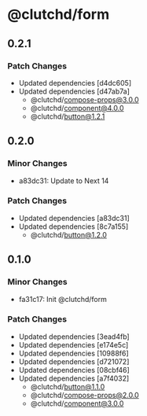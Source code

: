 # @clutchd/form

## 0.2.1

### Patch Changes

- Updated dependencies [d4dc605]
- Updated dependencies [d47ab7a]
  - @clutchd/compose-props@3.0.0
  - @clutchd/component@4.0.0
  - @clutchd/button@1.2.1

## 0.2.0

### Minor Changes

- a83dc31: Update to Next 14

### Patch Changes

- Updated dependencies [a83dc31]
- Updated dependencies [8c7a155]
  - @clutchd/button@1.2.0

## 0.1.0

### Minor Changes

- fa31c17: Init @clutchd/form

### Patch Changes

- Updated dependencies [3ead4fb]
- Updated dependencies [e174e5c]
- Updated dependencies [10988f6]
- Updated dependencies [d721072]
- Updated dependencies [08cbf46]
- Updated dependencies [a7f4032]
  - @clutchd/button@1.1.0
  - @clutchd/compose-props@2.0.0
  - @clutchd/component@3.0.0
